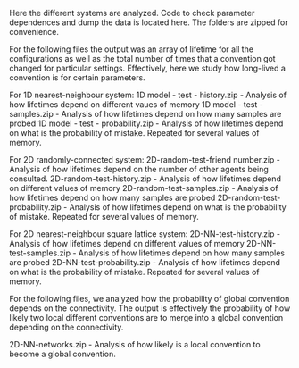 Here the different systems are analyzed. Code to check parameter dependences and dump the data is located here. The folders are zipped for convenience.

For the following files the output was an array of lifetime for all the configurations as well as the total number of times that a convention got changed for particular settings. Effectively, here we study how long-lived a convention is for certain parameters.

For 1D nearest-neighbour system:
1D model - test - history.zip      - Analysis of how lifetimes depend on different vaues of memory
1D model - test - samples.zip      - Analysis of how lifetimes depend on how many samples are probed
1D model - test - probability.zip  - Analysis of how lifetimes depend on what is the probability of mistake. Repeated for                                        several values of memory.

For 2D randomly-connected system:
2D-random-test-friend number.zip   - Analysis of how lifetimes depend on the number of other agents being consulted.
2D-random-test-history.zip         - Analysis of how lifetimes depend on different values of memory
2D-random-test-samples.zip         - Analysis of how lifetimes depend on how many samples are probed
2D-random-test-probability.zip     - Analysis of how lifetimes depend on what is the probability of mistake. Repeated for                                        several values of memory.

For 2D nearest-neighbour square lattice system:
2D-NN-test-history.zip             - Analysis of how lifetimes depend on different values of memory
2D-NN-test-samples.zip             - Analysis of how lifetimes depend on how many samples are probed
2D-NN-test-probability.zip         - Analysis of how lifetimes depend on what is the probability of mistake. Repeated for                                        several values of memory.

For the following files, we analyzed how the probability of global convention depends on the connectivity. The output is effectively the probability of how likely two local different conventions are to merge into a global convention depending on the connectivity.

2D-NN-networks.zip                 - Analysis of how likely is a local convention to become a global convention.
